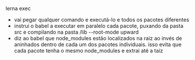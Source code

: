 lerna exec
  - vai pegar qualquer comando e executá-lo e todos os pacotes diferentes
  - instrui o babel a executar em paralelo cada pacote, puxando da pasta src e compilando na pasta /lib
--root-mode upward
 - diz ao babel que node_modules estão localizados na raiz ao invés de aninhados dentro de cada um dos pacotes individuais. isso evita que cada pacote tenha o mesmo node_modules e extrai até a taiz